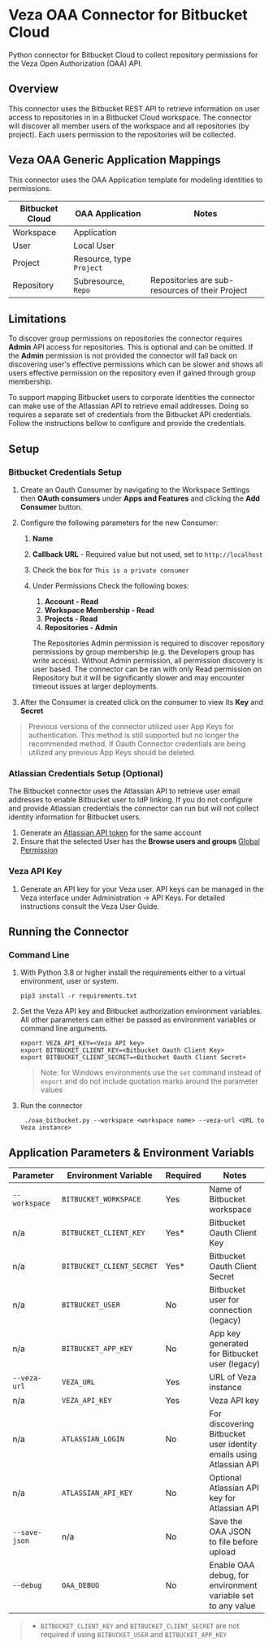 # Veza OAA Connector for Bitbucket Cloud

Python connector for Bitbucket Cloud to collect repository permissions for the Veza Open Authorization (OAA) API.

## Overview

This connector uses the Bitbucket REST API to retrieve information on user access to repositories in in a Bitbucket
Cloud workspace. The connector will discover all member users of the workspace and all repositories (by project). Each
users permission to the repositories will be collected.

## Veza OAA Generic Application Mappings

This connector uses the OAA Application template for modeling identities to permissions.

| Bitbucket Cloud | OAA Application          | Notes                                           |
| --------------- | ------------------------ | ----------------------------------------------- |
| Workspace       | Application              |                                                 |
| User            | Local User               |                                                 |
| Project         | Resource, type `Project` |                                                 |
| Repository      | Subresource, `Repo`      | Repositories are sub-resources of their Project |

## Limitations

To discover group permissions on repositories the connector requires **Admin** API access for repositories. This is
optional and can be omitted. If the **Admin** permission is not provided the connector will fall back on discovering
user's effective permissions which can be slower and shows all users effective permission on the repository even if
gained through group membership.

To support mapping Bitbucket users to corporate identities the connector can make use of the Atlassian API to retrieve
email addresses. Doing so requires a separate set of credentials from the Bitbucket API credentials. Follow the
instructions bellow to configure and provide the credentials.

## Setup
### Bitbucket Credentials Setup

1. Create an Oauth Consumer by navigating to the Workspace Settings then **OAuth consumers** under **Apps and Features** and clicking the **Add Consumer** button.
2. Configure the following parameters for the new Consumer:
   1. **Name**
   2. **Callback URL** - Required value but not used, set to `http://localhost`
   3. Check the box for `This is a private consumer`
   4. Under Permissions Check the following boxes:
      1. **Account - Read**
      2. **Workspace Membership - Read**
      3. **Projects - Read**
      4. **Repositories - Admin**

      The Repositories Admin permission is required to discover repository permissions by group membership (e.g. the Developers group has write access). Without Admin permission, all permission discovery is user based. The connector can be ran with only Read permission on Repository but it will be significantly slower and may encounter timeout issues at larger deployments.

3. After the Consumer is created click on the consumer to view its **Key** and **Secret**

> Previous versions of the connector utilized user App Keys for authentication. This method is still supported but no longer the recommended method. If Oauth Connector credentials are being utilized any previous App Keys should be deleted.

### Atlassian Credentials Setup (Optional)
The Bitbucket connector uses the Atlassian API to retrieve user email addresses to enable Bitbucket user to IdP linking. If you do not configure and provide Atlassian credentials the connector can run
but will not collect identity information for Bitbucket users.

1. Generate an [Atlassian API token](https://support.atlassian.com/atlassian-account/docs/manage-api-tokens-for-your-atlassian-account/) for the same account
2. Ensure that the selected User has the **Browse users and groups** [Global Permission](https://support.atlassian.com/jira-cloud-administration/docs/manage-global-permissions/)

### Veza API Key
1. Generate an API key for your Veza user. API keys can be managed in the Veza interface under Administration -> API Keys. For detailed instructions consult the Veza User Guide.

## Running the Connector

### Command Line
1. With Python 3.8 or higher install the requirements either to a virtual environment, user or system.

   ```shell
   pip3 install -r requirements.txt
   ```

2. Set the Veza API key and Bitbucket authorization environment variables. All other parameters can either be passed as environment variables or command line arguments.

    ```shell
    export VEZA_API_KEY=<Veza API key>
    export BITBUCKET_CLIENT_KEY=<Bitbucket Oauth Client Key>
    export BITBUCKET_CLIENT_SECRET=<Bitbucket Oauth Client Secret>
    ```

    > Note: for Windows environments use the `set` command instead of `export` and do not include quotation marks around the parameter values

3. Run the connector
   ```shell
    ./oaa_bitbucket.py --workspace <workspace name> --veza-url <URL to Veza instance>
   ```

## Application Parameters & Environment Variabls
| Parameter     | Environment Variable      | Required | Notes                                                              |
| ------------- | ------------------------- | -------- | ------------------------------------------------------------------ |
| `--workspace` | `BITBUCKET_WORKSPACE`     | Yes      | Name of Bitbucket workspace                                        |
| n/a           | `BITBUCKET_CLIENT_KEY`    | Yes*     | Bitbucket Oauth Client Key                                         |
| n/a           | `BITBUCKET_CLIENT_SECRET` | Yes*     | Bitbucket Oauth Client Secret                                      |
| n/a           | `BITBUCKET_USER`          | No       | Bitbucket user for connection (legacy)                             |
| n/a           | `BITBUCKET_APP_KEY`       | No       | App key generated for Bitbucket user  (legacy)                     |
| `--veza-url`  | `VEZA_URL`                | Yes      | URL of Veza instance                                               |
| n/a           | `VEZA_API_KEY`            | Yes      | Veza API key                                                       |
| n/a           | `ATLASSIAN_LOGIN`         | No       | For discovering Bitbucket user identity emails using Atlassian API |
| n/a           | `ATLASSIAN_API_KEY`       | No       | Optional Atlassian API key for Atlassian API                       |
| `--save-json` | n/a                       | No       | Save the OAA JSON to file before upload                            |
| `--debug`     | `OAA_DEBUG`               | No       | Enable OAA debug, for environment variable set to any value        |

> * `BITBUCKET_CLIENT_KEY` and `BITBUCKET_CLIENT_SECRET` are not required if using `BITBUCKET_USER` and `BITBUCKET_APP_KEY`